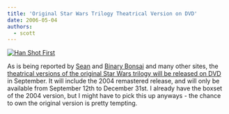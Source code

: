 ```yaml
---
title: 'Original Star Wars Trilogy Theatrical Version on DVD'
date: 2006-05-04
authors:
  - scott
---
```


[![Han Shot First](/images/20060503_1_bg.jpg)](http://www.starwars.com/episode-iv/release/video/news20060503.html)

As is being reported by [Sean](http://nyarlo.net/2006/05/f-bomb/) and [Binary Bonsai](http://binarybonsai.com/archives/2006/05/04/star-wars-theatrical-release-on-dvd/) and many other sites, the [theatrical versions of the original Star Wars trilogy will be released on DVD](http://www.starwars.com/episode-iv/release/video/news20060503.html) in September. It will include the 2004 remastered release, and will only be available from September 12th to December 31st. I already have the boxset of the 2004 version, but I might have to pick this up anyways - the chance to own the original version is pretty tempting.
